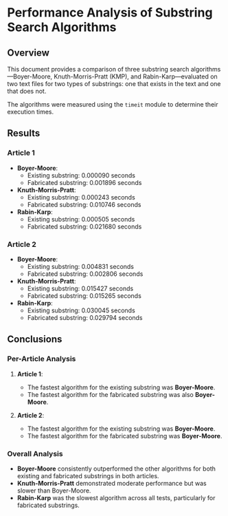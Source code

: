 # Performance Analysis of Substring Search Algorithms

## Overview
This document provides a comparison of three substring search algorithms—Boyer-Moore, Knuth-Morris-Pratt (KMP), and Rabin-Karp—evaluated on two text files for two types of substrings: one that exists in the text and one that does not.

The algorithms were measured using the `timeit` module to determine their execution times.

## Results

### Article 1
- **Boyer-Moore**:
  - Existing substring: 0.000090 seconds
  - Fabricated substring: 0.001896 seconds
- **Knuth-Morris-Pratt**:
  - Existing substring: 0.000243 seconds
  - Fabricated substring: 0.010746 seconds
- **Rabin-Karp**:
  - Existing substring: 0.000505 seconds
  - Fabricated substring: 0.021680 seconds

### Article 2
- **Boyer-Moore**:
  - Existing substring: 0.004831 seconds
  - Fabricated substring: 0.002806 seconds
- **Knuth-Morris-Pratt**:
  - Existing substring: 0.015427 seconds
  - Fabricated substring: 0.015265 seconds
- **Rabin-Karp**:
  - Existing substring: 0.030045 seconds
  - Fabricated substring: 0.029794 seconds

## Conclusions

### Per-Article Analysis
1. **Article 1**:
   - The fastest algorithm for the existing substring was **Boyer-Moore**.
   - The fastest algorithm for the fabricated substring was also **Boyer-Moore**.

2. **Article 2**:
   - The fastest algorithm for the existing substring was **Boyer-Moore**.
   - The fastest algorithm for the fabricated substring was **Boyer-Moore**.

### Overall Analysis
- **Boyer-Moore** consistently outperformed the other algorithms for both existing and fabricated substrings in both articles.
- **Knuth-Morris-Pratt** demonstrated moderate performance but was slower than Boyer-Moore.
- **Rabin-Karp** was the slowest algorithm across all tests, particularly for fabricated substrings.
